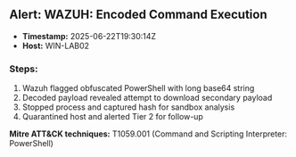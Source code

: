 ## Alert: WAZUH: Encoded Command Execution
- **Timestamp:** 2025-06-22T19:30:14Z
- **Host:** WIN-LAB02

### Steps:
1. Wazuh flagged obfuscated PowerShell with long base64 string
2. Decoded payload revealed attempt to download secondary payload
3. Stopped process and captured hash for sandbox analysis
4. Quarantined host and alerted Tier 2 for follow-up

**Mitre ATT&CK techniques:** T1059.001 (Command and Scripting Interpreter: PowerShell)
